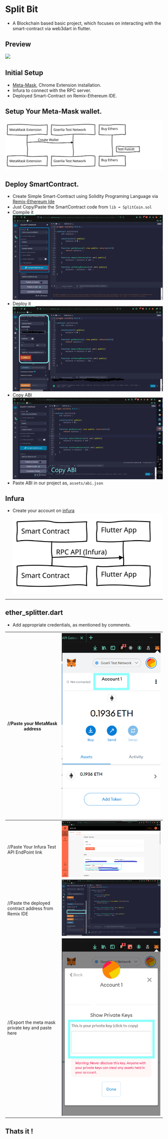 # Split Bit

- A Blockchain based basic project, which focuses on interacting with the smart-contract via web3dart in flutter.

## Preview
<img src="https://i.ibb.co/DWrxxhF/Untitled1.gif" width="50%">

## Initial Setup
- [Meta-Mask](https://chrome.google.com/webstore/detail/metamask/nkbihfbeogaeaoehlefnkodbefgpgknn?hl=en), Chrome Extension installation.
- Infura to connect with the RPC server.
- Deployed Smart-Contract on Remix-Ethereum IDE.

## Setup Your Meta-Mask wallet.
![Setup MetaMask](assets/diagram.svg)

##  Deploy SmartContract.
- Create Simple Smart-Contract using Solidity Programing Language via [Remix-Ethereum Ide](https://remix.ethereum.org)
- Just Copy/Paste the SmartContract code from `lib ➡ SplitCoin.sol`
- Compile it
![Compile Contract](assets/screenshot_compile.png)
- Deploy it
![Deploy Contract](assets/screenshot_deploy.png)
- Copy ABI
![Copy Contract ABI](assets/Screenshot.png)
- Paste ABI in our project as, `assets/abi.json`

## Infura
- Create your account on [infura](https://infura.io/)
![Infura Sequence](assets/infura_sequence.svg)

---

## ether_splitter.dart
- Add appropriate credentials, as mentioned by comments.

| //Paste your MetaMask address | ![MetaMask Address](assets/comment_1.png) |
| ---------------------------- | ---------------------------- |
| //Paste Your Infura Test API EndPoint link | ![Infura EndPoint Link](assets/comment_2.png) |
| //Paste the deployed contract address from Remix IDE | ![Deployed Smart Contract](assets/comment_3.png) |
| //Export the meta mask private key and paste here | ![MetaMask Private Key](assets/comment_4.png) |


## Thats it !



